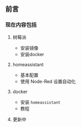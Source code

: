 ## 前言

### 现在内容包括
1. 树莓派
    - 安装镜像
    - 安装docker  
  
2. homeassistant
    - 基本配置
    - 使用 Node-Red 设置自动化

3. docker
    - 安装 ``homeassistant``
    - 教程
  
4. 更新中
